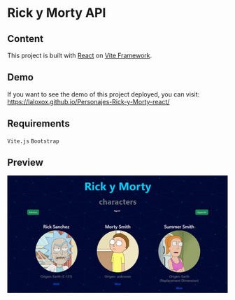 # Rick y Morty API

## Content 

This project is built with [React](https://es.reactjs.org/) on [Vite Framework](https://vitejs.dev/).


## Demo

If you want to see the demo of this project deployed, you can visit: <https://laloxox.github.io/Personajes-Rick-y-Morty-react/>


## Requirements 

`Vite.js`
`Bootstrap`


## Preview 

![imagen](/src/captura.png)
